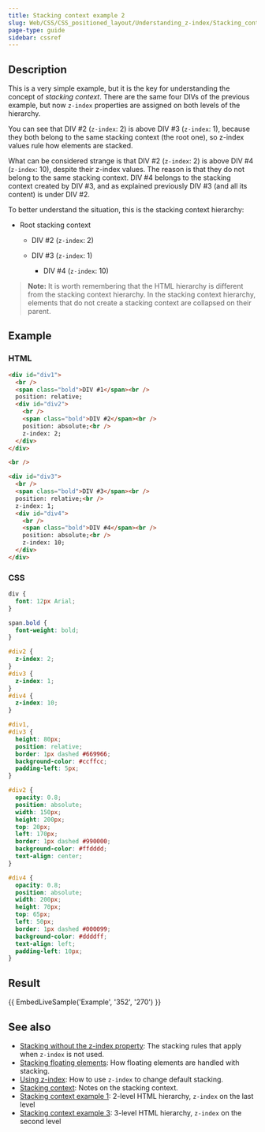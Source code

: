 ```yaml
---
title: Stacking context example 2
slug: Web/CSS/CSS_positioned_layout/Understanding_z-index/Stacking_context_example_2
page-type: guide
sidebar: cssref
---
```



## Description

This is a very simple example, but it is the key for understanding the concept of _stacking context_. There are the same four DIVs of the previous example, but now `z-index` properties are assigned on both levels of the hierarchy.

You can see that DIV #2 (`z-index`: 2) is above DIV #3 (`z-index`: 1), because they both belong to the same stacking context (the root one), so z-index values rule how elements are stacked.

What can be considered strange is that DIV #2 (`z-index`: 2) is above DIV #4 (`z-index`: 10), despite their z-index values. The reason is that they do not belong to the same stacking context. DIV #4 belongs to the stacking context created by DIV #3, and as explained previously DIV #3 (and all its content) is under DIV #2.

To better understand the situation, this is the stacking context hierarchy:

- Root stacking context

  - DIV #2 (`z-index`: 2)
  - DIV #3 (`z-index`: 1)

    - DIV #4 (`z-index`: 10)

> **Note:** It is worth remembering that the HTML hierarchy is different from the stacking context hierarchy. In the stacking context hierarchy, elements that do not create a stacking context are collapsed on their parent.

## Example

### HTML

```html
<div id="div1">
  <br />
  <span class="bold">DIV #1</span><br />
  position: relative;
  <div id="div2">
    <br />
    <span class="bold">DIV #2</span><br />
    position: absolute;<br />
    z-index: 2;
  </div>
</div>

<br />

<div id="div3">
  <br />
  <span class="bold">DIV #3</span><br />
  position: relative;<br />
  z-index: 1;
  <div id="div4">
    <br />
    <span class="bold">DIV #4</span><br />
    position: absolute;<br />
    z-index: 10;
  </div>
</div>
```

### CSS

```css
div {
  font: 12px Arial;
}

span.bold {
  font-weight: bold;
}

#div2 {
  z-index: 2;
}
#div3 {
  z-index: 1;
}
#div4 {
  z-index: 10;
}

#div1,
#div3 {
  height: 80px;
  position: relative;
  border: 1px dashed #669966;
  background-color: #ccffcc;
  padding-left: 5px;
}

#div2 {
  opacity: 0.8;
  position: absolute;
  width: 150px;
  height: 200px;
  top: 20px;
  left: 170px;
  border: 1px dashed #990000;
  background-color: #ffdddd;
  text-align: center;
}

#div4 {
  opacity: 0.8;
  position: absolute;
  width: 200px;
  height: 70px;
  top: 65px;
  left: 50px;
  border: 1px dashed #000099;
  background-color: #ddddff;
  text-align: left;
  padding-left: 10px;
}
```

## Result

{{ EmbedLiveSample('Example', '352', '270') }}

## See also

- [Stacking without the z-index property](/en-US/docs/Web/CSS/CSS_positioned_layout/Understanding_z-index/Stacking_without_z-index): The stacking rules that apply when `z-index` is not used.
- [Stacking floating elements](/en-US/docs/Web/CSS/CSS_positioned_layout/Understanding_z-index/Stacking_floating_elements): How floating elements are handled with stacking.
- [Using z-index](/en-US/docs/Web/CSS/CSS_positioned_layout/Understanding_z-index/Using_z-index): How to use `z-index` to change default stacking.
- [Stacking context](/en-US/docs/Web/CSS/CSS_positioned_layout/Understanding_z-index/Stacking_context): Notes on the stacking context.
- [Stacking context example 1](/en-US/docs/Web/CSS/CSS_positioned_layout/Understanding_z-index/Stacking_context_example_1): 2-level HTML hierarchy, `z-index` on the last level
- [Stacking context example 3](/en-US/docs/Web/CSS/CSS_positioned_layout/Understanding_z-index/Stacking_context_example_3): 3-level HTML hierarchy, `z-index` on the second level
